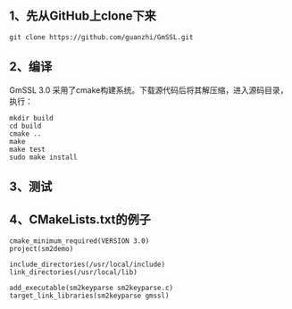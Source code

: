 
## 1、先从GitHub上clone下来
```
git clone https://github.com/guanzhi/GmSSL.git

```

## 2、编译
GmSSL 3.0 采用了cmake构建系统。下载源代码后将其解压缩，进入源码目录，执行：
```
mkdir build
cd build
cmake ..
make
make test
sudo make install
```
## 3、测试

## 4、CMakeLists.txt的例子
```
cmake_minimum_required(VERSION 3.0)
project(sm2demo)

include_directories(/usr/local/include)
link_directories(/usr/local/lib)

add_executable(sm2keyparse sm2keyparse.c)
target_link_libraries(sm2keyparse gmssl)
```